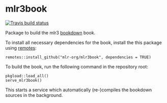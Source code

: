 # mlr3book

[![Travis build status](https://travis-ci.org/mlr-org/mlr3book.svg?branch=master)](https://travis-ci.org/mlr-org/mlr3book)

Package to build the mlr3 [bookdown](https://bookdown.org/) book.

To install all necessary dependencies for the book, install the this package using [remotes](https://cran.r-project.org/package=remotes):
```{r index-1, eval=FALSE}
remotes::install_github("mlr-org/mlr3book", dependencies = TRUE)
```

To build the book, run the following command in the repository root:
```{r}
pkgload::load_all()
serve_mlr3book()
```
This starts a service which automatically (re-)compiles the bookdown sources in the background.
